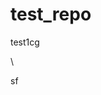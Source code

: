 # test_repo
test1cg



\








sf



















































































